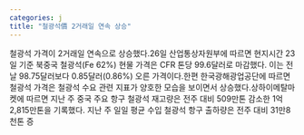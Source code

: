 ```yaml
---
categories: j
title: "철광석價 2거래일 연속 상승"
---
```

철광석 가격이 2거래일 연속으로 상승했다.26일 산업통상자원부에 따르면 현지시간 23일 기준 북중국 철광석(Fe 62%) 현물 가격은 CFR 톤당 99.6달러로 마감했다. 이는 전날 98.75달러보다 0.85달러(0.86%) 오른 가격이다.한편 한국광해광업공단에 따르면 철광석 가격은 철광석 수요 관련 지표가 양호한 모습을 보이면서 상승했다.상하이메탈마켓에 따르면 지난 주 중국 주요 항구 철광석 재고량은 전주 대비 509만톤 감소한 1억2,815만톤을 기록했다. 지난 주 일일 평균 수입 철광석 항구 출하량은 전주 대비 31만8천톤 증